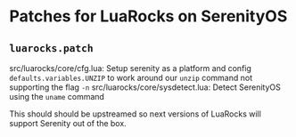 # Patches for LuaRocks on SerenityOS

## `luarocks.patch`

src/luarocks/core/cfg.lua: Setup serenity as a platform and config `defaults.variables.UNZIP` to work around our `unzip` command not supporting the flag `-n`
src/luarocks/core/sysdetect.lua: Detect SerenityOS using the `uname` command

This should should be upstreamed so next versions of LuaRocks will support Serenity out of the box.
